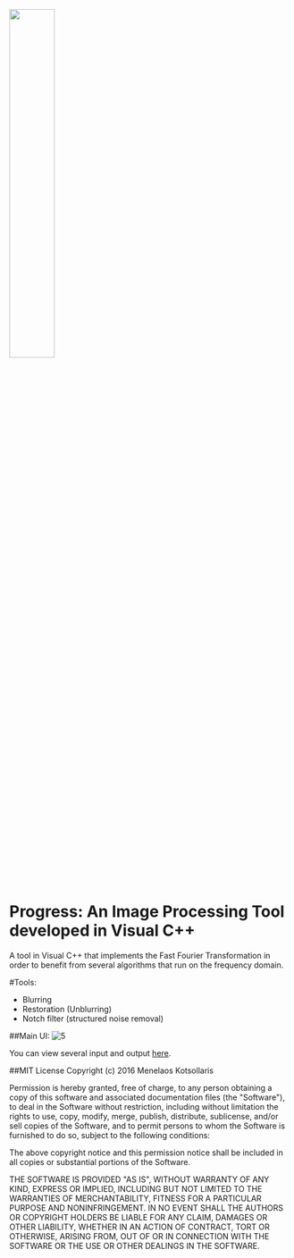 <img src="https://cloud.githubusercontent.com/assets/8595514/14112220/3854bfdc-f5a4-11e5-8188-c7ff827acd00.png" data-canonical-src="https://gyazo.com/eb5c5741b6a9a16c692170a41a49c858.png" width="40%" height="40%" />

# Progress: An Image Processing Tool developed in Visual C++
A tool in Visual C++ that implements the Fast Fourier Transformation in order to benefit from several algorithms that run on the frequency domain.

#Tools:
<ul>
<li>Blurring</li>
<li>Restoration (Unblurring)</li>
<li>Notch filter (structured noise removal)</li>
</ul>

##Main UI:
![5](https://cloud.githubusercontent.com/assets/8595514/14111333/b1bf21ae-f5a0-11e5-908f-7973d10dedf7.png)

You can view several input and output <a href="https://github.com/mkotsollaris/Progress/issues/1">here</a>.

##MIT License
Copyright (c) 2016 Menelaos Kotsollaris


Permission is hereby granted, free of charge, to any person obtaining a copy of this software and associated documentation files (the "Software"), to deal in the Software without restriction, including without limitation the rights to use, copy, modify, merge, publish, distribute, sublicense, and/or sell copies of the Software, and to permit persons to whom the Software is furnished to do so, subject to the following conditions:

The above copyright notice and this permission notice shall be included in all copies or substantial portions of the Software.

THE SOFTWARE IS PROVIDED "AS IS", WITHOUT WARRANTY OF ANY KIND, EXPRESS OR IMPLIED, INCLUDING BUT NOT LIMITED TO THE WARRANTIES OF MERCHANTABILITY, FITNESS FOR A PARTICULAR PURPOSE AND NONINFRINGEMENT. IN NO EVENT SHALL THE AUTHORS OR COPYRIGHT HOLDERS BE LIABLE FOR ANY CLAIM, DAMAGES OR OTHER LIABILITY, WHETHER IN AN ACTION OF CONTRACT, TORT OR OTHERWISE, ARISING FROM, OUT OF OR IN CONNECTION WITH THE SOFTWARE OR THE USE OR OTHER DEALINGS IN THE SOFTWARE.
